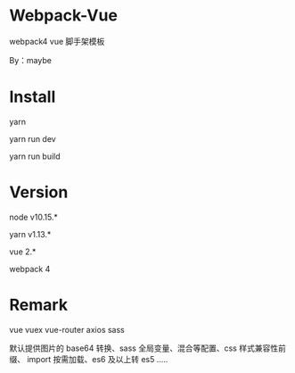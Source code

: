 # Webpack-Vue

webpack4 vue 脚手架模板

By：maybe

# Install

yarn

yarn run dev

yarn run build

# Version

node v10.15.\*

yarn v1.13.\*

vue 2.\*

webpack 4

# Remark

vue
vuex
vue-router
axios
sass

默认提供图片的 base64 转换、sass 全局变量、混合等配置、css 样式兼容性前缀、
import 按需加载、es6 及以上转 es5 .....
